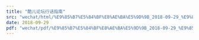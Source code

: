 ```yaml
---
title: "酷儿论坛行话指南"
src: "wechat/html/%E9%85%B7%E5%84%BF%E8%AE%BA%E5%9D%9B_2018-09-29_%E9%85%B7%E5%84%BF%E8%AE%BA%E5%9D%9B%E8%A1%8C%E8%AF%9D%E6%8C%87%E5%8D%97.html"
date: 2018-09-29
pdf: "wechat/pdf/%E9%85%B7%E5%84%BF%E8%AE%BA%E5%9D%9B_2018-09-29_%E9%85%B7%E5%84%BF%E8%AE%BA%E5%9D%9B%E8%A1%8C%E8%AF%9D%E6%8C%87%E5%8D%97.pdf"
---
```

